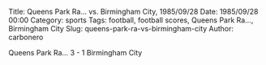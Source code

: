 Title: Queens Park Ra… vs. Birmingham City, 1985/09/28
Date: 1985/09/28 00:00
Category: sports
Tags: football, football scores, Queens Park Ra…, Birmingham City
Slug: queens-park-ra-vs-birmingham-city
Author: carbonero


Queens Park Ra… 3 - 1 Birmingham City
